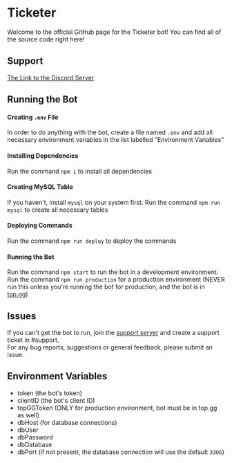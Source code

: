 # Ticketer

Welcome to the official GitHub page for the Ticketer bot! You can find all of the source code right here!<br>

## Support
[The Link to the Discord Server](https://discord.gg/yYwye5q22y)

## Running the Bot

#### Creating `.env` File
In order to do anything with the bot, create a file named `.env` and add all necessary environment variables in the list labelled "Environment Variables"
#### Installing Dependencies
Run the command `npm i` to install all dependencies

#### Creating MySQL Table
If you haven't, install `mysql` on your system first. Run the command `npm run mysql` to create all necessary tables

#### Deploying Commands
Run the command `npm run deploy` to deploy the commands

#### Running the Bot
Run the command `npm start` to run the bot in a development environment.<br>
Run the command `npm run production` for a production environment (NEVER run this unless you're running the bot for production, and the bot is in [top.gg](https://top.gg))

## Issues

If you can't get the bot to run, join the [support server](https://discord.gg/yYwye5q22y) and create a support ticket in #support.<br>
For any bug reports, suggestions or general feedback, please submit an issue.

## Environment Variables

* token (the bot's token)
* clientID (the bot's client ID)
* topGGToken (ONLY for production environment, bot must be in top.gg as well)
* dbHost (for database connections)
* dbUser
* dbPassword
* dbDatabase
* dbPort (if not present, the database connection will use the default `3306`)